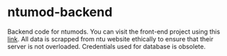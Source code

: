 # ntumod-backend
Backend code for ntumods. You can visit the front-end project using this [link](https://github.com/LeeMingDe/ntumod). All data is scrapped from ntu website ethically to ensure that their server is not overloaded. Credentials used for database is obsolete.
